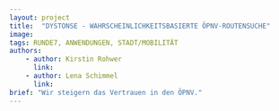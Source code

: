 ```yaml
---
layout: project
title:  "DYSTONSE - WAHRSCHEINLICHKEITSBASIERTE ÖPNV-ROUTENSUCHE"
image:
tags: RUNDE7, ANWENDUNGEN, STADT/MOBILITÄT
authors:
    - author: Kirstin Rohwer
      link:
    - author: Lena Schimmel
      link:
brief: "Wir steigern das Vertrauen in den ÖPNV."
---
```

